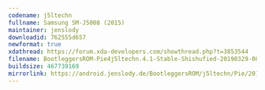 ```yaml
---
codename: j5ltechn
fullname: Samsung SM-J5008 (2015)
maintainer: jenslody
downloadid: 762555d657
newformat: true
xdathread: https://forum.xda-developers.com/showthread.php?t=3853544
filename: BootleggersROM-Pie4j5ltechn.4.1-Stable-Shishufied-20190329-082120.zip
buildsize: 467739169
mirrorlink: https://android.jenslody.de/BootleggersROM/j5ltechn/Pie/20190329-082120/
---
```


